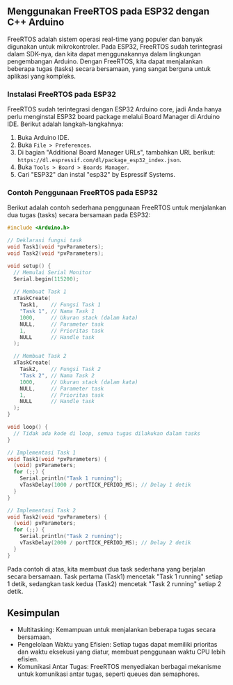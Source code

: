 ## Menggunakan FreeRTOS pada ESP32 dengan C++ Arduino

FreeRTOS adalah sistem operasi real-time yang populer dan banyak digunakan untuk mikrokontroler. Pada ESP32, FreeRTOS sudah terintegrasi dalam SDK-nya, dan kita dapat menggunakannya dalam lingkungan pengembangan Arduino. Dengan FreeRTOS, kita dapat menjalankan beberapa tugas (tasks) secara bersamaan, yang sangat berguna untuk aplikasi yang kompleks.

### Instalasi FreeRTOS pada ESP32

FreeRTOS sudah terintegrasi dengan ESP32 Arduino core, jadi Anda hanya perlu menginstal ESP32 board package melalui Board Manager di Arduino IDE. Berikut adalah langkah-langkahnya:

1. Buka Arduino IDE.
2. Buka `File > Preferences`.
3. Di bagian "Additional Board Manager URLs", tambahkan URL berikut: `https://dl.espressif.com/dl/package_esp32_index.json`.
4. Buka `Tools > Board > Boards Manager`.
5. Cari "ESP32" dan instal "esp32" by Espressif Systems.

### Contoh Penggunaan FreeRTOS pada ESP32

Berikut adalah contoh sederhana penggunaan FreeRTOS untuk menjalankan dua tugas (tasks) secara bersamaan pada ESP32:

```cpp
#include <Arduino.h>

// Deklarasi fungsi task
void Task1(void *pvParameters);
void Task2(void *pvParameters);

void setup() {
  // Memulai Serial Monitor
  Serial.begin(115200);
  
  // Membuat Task 1
  xTaskCreate(
    Task1,    // Fungsi Task 1
    "Task 1", // Nama Task 1
    1000,     // Ukuran stack (dalam kata)
    NULL,     // Parameter task
    1,        // Prioritas task
    NULL      // Handle task
  );

  // Membuat Task 2
  xTaskCreate(
    Task2,    // Fungsi Task 2
    "Task 2", // Nama Task 2
    1000,     // Ukuran stack (dalam kata)
    NULL,     // Parameter task
    1,        // Prioritas task
    NULL      // Handle task
  );
}

void loop() {
  // Tidak ada kode di loop, semua tugas dilakukan dalam tasks
}

// Implementasi Task 1
void Task1(void *pvParameters) {
  (void) pvParameters;
  for (;;) {
    Serial.println("Task 1 running");
    vTaskDelay(1000 / portTICK_PERIOD_MS); // Delay 1 detik
  }
}

// Implementasi Task 2
void Task2(void *pvParameters) {
  (void) pvParameters;
  for (;;) {
    Serial.println("Task 2 running");
    vTaskDelay(2000 / portTICK_PERIOD_MS); // Delay 2 detik
  }
}
```

Pada contoh di atas, kita membuat dua task sederhana yang berjalan secara bersamaan. Task pertama (Task1) mencetak "Task 1 running" setiap 1 detik, sedangkan task kedua (Task2) mencetak "Task 2 running" setiap 2 detik.

## Kesimpulan

- Multitasking: Kemampuan untuk menjalankan beberapa tugas secara bersamaan.
- Pengelolaan Waktu yang Efisien: Setiap tugas dapat memiliki prioritas dan waktu eksekusi yang diatur, membuat penggunaan waktu CPU lebih efisien.
- Komunikasi Antar Tugas: FreeRTOS menyediakan berbagai mekanisme untuk komunikasi antar tugas, seperti queues dan semaphores.